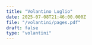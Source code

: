 ```yaml
---
title: "Volantino Luglio"
date: 2025-07-08T21:46:00.000Z
file: "/volantini/pages.pdf"
draft: false
type: "volantini"
---
```

